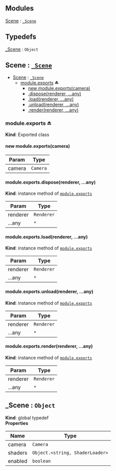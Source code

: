 ## Modules

<dl>
<dt><a href="#module_Scene">Scene</a> : <code><a href="#_Scene">_Scene</a></code></dt>
<dd></dd>
</dl>

## Typedefs

<dl>
<dt><a href="#_Scene">_Scene</a> : <code>Object</code></dt>
<dd></dd>
</dl>

<a name="module_Scene"></a>

## Scene : [<code>\_Scene</code>](#_Scene)

* [Scene](#module_Scene) : [<code>\_Scene</code>](#_Scene)
    * [module.exports](#exp_module_Scene--module.exports) ⏏
        * [new module.exports(camera)](#new_module_Scene--module.exports_new)
        * [.dispose(renderer, ...any)](#module_Scene--module.exports+dispose)
        * [.load(renderer, ...any)](#module_Scene--module.exports+load)
        * [.unload(renderer, ...any)](#module_Scene--module.exports+unload)
        * [.render(renderer, ...any)](#module_Scene--module.exports+render)

<a name="exp_module_Scene--module.exports"></a>

### module.exports ⏏
**Kind**: Exported class  
<a name="new_module_Scene--module.exports_new"></a>

#### new module.exports(camera)

| Param | Type |
| --- | --- |
| camera | <code>Camera</code> | 

<a name="module_Scene--module.exports+dispose"></a>

#### module.exports.dispose(renderer, ...any)
**Kind**: instance method of [<code>module.exports</code>](#exp_module_Scene--module.exports)  

| Param | Type |
| --- | --- |
| renderer | <code>Renderer</code> | 
| ...any | <code>\*</code> | 

<a name="module_Scene--module.exports+load"></a>

#### module.exports.load(renderer, ...any)
**Kind**: instance method of [<code>module.exports</code>](#exp_module_Scene--module.exports)  

| Param | Type |
| --- | --- |
| renderer | <code>Renderer</code> | 
| ...any | <code>\*</code> | 

<a name="module_Scene--module.exports+unload"></a>

#### module.exports.unload(renderer, ...any)
**Kind**: instance method of [<code>module.exports</code>](#exp_module_Scene--module.exports)  

| Param | Type |
| --- | --- |
| renderer | <code>Renderer</code> | 
| ...any | <code>\*</code> | 

<a name="module_Scene--module.exports+render"></a>

#### module.exports.render(renderer, ...any)
**Kind**: instance method of [<code>module.exports</code>](#exp_module_Scene--module.exports)  

| Param | Type |
| --- | --- |
| renderer | <code>Renderer</code> | 
| ...any | <code>\*</code> | 

<a name="_Scene"></a>

## \_Scene : <code>Object</code>
**Kind**: global typedef  
**Properties**

| Name | Type |
| --- | --- |
| camera | <code>Camera</code> | 
| shaders | <code>Object.&lt;string, ShaderLoader&gt;</code> | 
| enabled | <code>boolean</code> | 

